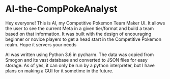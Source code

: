 # Al-the-CompPokeAnalyst

Hey everyone! This is Al, my Competitive Pokemon Team Maker UI. It allows the user to see the current Meta in a given tier/format and build a team based on that information. It was built with the design of encouraging beginner or novice players to get a head start in the Competitive Pokemon realm. Hope it servers your needs

Al was written using Python 3.6 in pycharm. The data was copied from Smogon and its vast database and converted to JSON files for easy storage. As of yes, it can only be run by a python interpreter, but I have plans on making a GUI for it sometime in the future.

